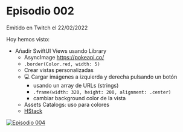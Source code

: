 # Episodio 002

Emitido en Twitch el 22/02/2022 

Hoy hemos visto:
 - Añadir SwiftUI Views usando Library
    - AsyncImage
        https://pokeapi.co/ 
    - `.border(Color.red, width: 5)`
    - Crear vistas personalizadas
    - 💻 Cargar imágenes a izquierda y derecha pulsando un botón
        - usando un array de URLs (strings)
        - `.frame(width: 320, height: 200, alignment: .center)`
        - cambiar background color de la vista
    - Assets Catalogs: uso para colores
    - [HStack](https://developer.apple.com/documentation/swiftui/hstack)

[![Episodio 004](http://img.youtube.com/vi/gfhca8nP4vU/0.jpg)](https://www.youtube.com/embed/gfhca8nP4vU?t=0s)